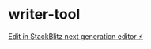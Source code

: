 # writer-tool

[Edit in StackBlitz next generation editor ⚡️](https://stackblitz.com/~/github.com/Vishalkumrr/writer-tool)
